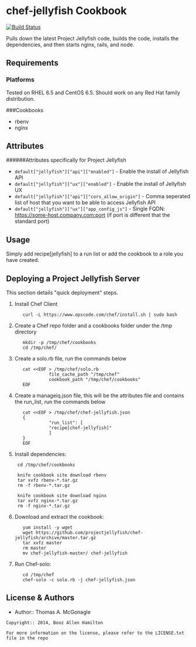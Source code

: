 chef-jellyfish Cookbook
=======================

[![Build Status](https://travis-ci.org/projectjellyfish/chef-jellyfish.svg?branch=master)](https://travis-ci.org/projectjellyfish/chef-jellyfish)

Pulls down the latest Project Jellyfish code, builds the code, installs the dependencies, and then starts nginx, rails, and node.

Requirements
------------
### Platforms
Tested on RHEL 6.5 and CentOS 6.5. Should work on any Red Hat family distribution.

###Cookbooks
 - rbenv
 - nginx

Attributes
----------
######Attributes specifically for Project Jellyfish
- `default["jellyfish"]["api"]["enabled"]` - Enable the install of Jellyfish API
- `default["jellyfish"]["ux"]["enabled"]` - Enable the install of Jellyfish UX
- `default["jellyfish"]["api"]["cors_allow_origin"]` - Comma seperated list of host that you want to be able to access Jellyfish API
- `default["jellyfish"]["ux"]["app_config_js"]` - Single FQDN: https://some-host.company.com:port (if port is different that the standard port)

Usage
-----
Simply add recipe[jellyfish] to a run list or add the cookbook to a role you have created. 


Deploying a Project Jellyfish Server
-----------

This section details "quick deployment" steps.

1. Install Chef Client


          curl -L https://www.opscode.com/chef/install.sh | sudo bash

2. Create a Chef repo folder and a cookbooks folder under the /tmp directory


          mkdir -p /tmp/chef/cookbooks
          cd /tmp/chef/

3. Create a solo.rb file, run the commands below



          cat <<EOF > /tmp/chef/solo.rb
                    file_cache_path "/tmp/chef"
                    cookbook_path "/tmp/chef/cookbooks"
          EOF
 


4. Create a manageiq.json file, this will be the attributes file and contains the run_list, run the commands below


          cat <<EOF > /tmp/chef/chef-jellyfish.json
          {
                    "run_list": [
                    "recipe[chef-jellyfish]"
                    ]
          }
          EOF

4. Install dependencies:

        cd /tmp/chef/cookbooks
        
        knife cookbook site download rbenv
        tar xvfz rbenv-*.tar.gz
        rm -f rbenv-*.tar.gz    
        
        knife cookbook site download nginx
        tar xvfz nginx-*.tar.gz
        rm -f nginx-*.tar.gz     
       
6. Download and extract the cookbook:

          yum install -y wget
          wget https://github.com/projectjellyfish/chef-jellyfish/archive/master.tar.gz
          tar xvfz master
          rm master
          mv chef-jellyfish-master/ chef-jellyfish
    
7. Run Chef-solo:

          cd /tmp/chef
          chef-solo -c solo.rb -j chef-jellyfish.json

License & Authors
-----------------
- Author:: Thomas A. McGonagle

```text
Copyright:: 2014, Booz Allen Hamilton

For more information on the license, please refer to the LICENSE.txt file in the repo
```
